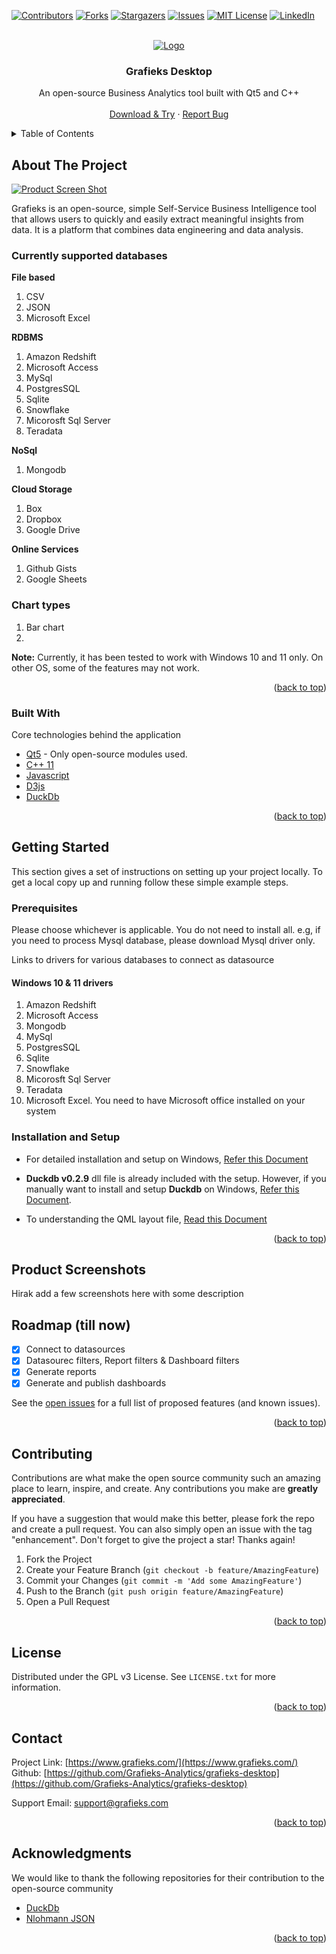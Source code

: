 <div id="top"></div>

[![Contributors][contributors-shield]][contributors-url]
[![Forks][forks-shield]][forks-url]
[![Stargazers][stars-shield]][stars-url]
[![Issues][issues-shield]][issues-url]
[![MIT License][license-shield]][license-url]
[![LinkedIn][linkedin-shield]][linkedin-url]

<!-- PROJECT LOGO -->
<br />
<div align="center">
  <a href="https://github.com/Grafieks-Analytics/grafieks-desktop">
    <img src="https://i.imgur.com/eisvJi9.png" alt="Logo">
  </a>

  <h3 align="center">Grafieks Desktop</h3>

  <p align="center">
    An open-source Business Analytics tool built with Qt5 and C++
    <br />
    <br />
    <a href="https://www.grafieks.com/pricing">Download & Try</a>
    ·
    <a href="https://github.com/Grafieks-Analytics/grafieks-desktop/issues">Report Bug</a>

  </p>
</div>

<!-- TABLE OF CONTENTS -->
<details>
  <summary>Table of Contents</summary>
  <ol>
    <li>
      <a href="#about-the-project">About The Project</a>
      <ul>
        <li><a href="#built-with">Built With</a></li>
      </ul>
    </li>
    <li>
      <a href="#getting-started">Getting Started</a>
      <ul>
        <li><a href="#prerequisites">Prerequisites</a></li>
        <li><a href="#installation-and-setup">Installation and Setup</a></li>
      </ul>
    </li>
    <li><a href="#screenshots">Product Screenshots</a></li>
    <li><a href="#roadmap">Roadmap</a></li>
    <li><a href="#contributing">Contributing</a></li>
    <li><a href="#license">License</a></li>
    <li><a href="#contact">Contact</a></li>
    <li><a href="#acknowledgments">Acknowledgments</a></li>
  </ol>
</details>

<!-- ABOUT THE PROJECT -->

## About The Project

[![Product Screen Shot][product-screenshot]]("product-screen.gif")

Grafieks is an open-source, simple Self-Service Business Intelligence tool that allows users to quickly and easily extract meaningful insights from data. It is a platform that combines data engineering and data analysis.

### Currently supported databases

**File based**

1. CSV
2. JSON
3. Microsoft Excel

**RDBMS**

1. Amazon Redshift
2. Microsoft Access
3. MySql
4. PostgresSQL
5. Sqlite
6. Snowflake
7. Micorosft Sql Server
8. Teradata

**NoSql**

1. Mongodb

**Cloud Storage**

1. Box
2. Dropbox
3. Google Drive

**Online Services**

1. Github Gists
2. Google Sheets

### Chart types

1. Bar chart
2.

**Note:** Currently, it has been tested to work with Windows 10 and 11 only. On other OS, some of the features may not work.

<p align="right">(<a href="#top">back to top</a>)</p>

### Built With

Core technologies behind the application

-   [Qt5](https://www.qt.io/) - Only open-source modules used.
-   [C++ 11](https://isocpp.org)
-   [Javascript](https://www.ecma-international.org/publications-and-standards/standards/ecma-262/)
-   [D3js](https://d3js.org/)
-   [DuckDb](https://duckdb.org/)

<p align="right">(<a href="#top">back to top</a>)</p>

<!-- GETTING STARTED -->

## Getting Started

This section gives a set of instructions on setting up your project locally. To get a local copy up and running follow these simple example steps.

### Prerequisites

Please choose whichever is applicable. You do not need to install all. e.g, if you need to process Mysql database, please download Mysql driver only.

Links to drivers for various databases to connect as datasource

#### Windows 10 & 11 drivers

1. Amazon Redshift
2. Microsoft Access
3. Mongodb
4. MySql
5. PostgresSQL
6. Sqlite
7. Snowflake
8. Micorosft Sql Server
9. Teradata
10. Microsoft Excel. You need to have Microsoft office installed on your system

### Installation and Setup

-   For detailed installation and setup on Windows, [Refer this Document](https://github.com/Grafieks-Analytics/grafieks-desktop/blob/master/Documentation/Configuration%20Windows%2010.md)

-   **Duckdb v0.2.9** dll file is already included with the setup. However, if you manually want to install and setup **Duckdb** on Windows, [Refer this Document](https://github.com/Grafieks-Analytics/grafieks-desktop/blob/master/Documentation/DuckDB%20Installation.md).

-   To understanding the QML layout file, [Read this Document](https://github.com/Grafieks-Analytics/grafieks-desktop/blob/master/Documentation/Layouts.md)

<p align="right">(<a href="#top">back to top</a>)</p>

<!-- ROADMAP -->

## Product Screenshots

Hirak add a few screenshots here with some description

## Roadmap (till now)

-   [x] Connect to datasources
-   [x] Datasourec filters, Report filters & Dashboard filters
-   [x] Generate reports
-   [x] Generate and publish dashboards

See the [open issues](https://github.com/Grafieks-Analytics/grafieks-desktop/issues) for a full list of proposed features (and known issues).

<p align="right">(<a href="#top">back to top</a>)</p>

<!-- CONTRIBUTING -->

## Contributing

Contributions are what make the open source community such an amazing place to learn, inspire, and create. Any contributions you make are **greatly appreciated**.

If you have a suggestion that would make this better, please fork the repo and create a pull request. You can also simply open an issue with the tag "enhancement".
Don't forget to give the project a star! Thanks again!

1. Fork the Project
2. Create your Feature Branch (`git checkout -b feature/AmazingFeature`)
3. Commit your Changes (`git commit -m 'Add some AmazingFeature'`)
4. Push to the Branch (`git push origin feature/AmazingFeature`)
5. Open a Pull Request

<p align="right">(<a href="#top">back to top</a>)</p>

<!-- LICENSE -->

## License

Distributed under the GPL v3 License. See `LICENSE.txt` for more information.

<p align="right">(<a href="#top">back to top</a>)</p>

<!-- CONTACT -->

## Contact

Project Link: [https://www.grafieks.com/](https://www.grafieks.com/)
Github: [https://github.com/Grafieks-Analytics/grafieks-desktop](https://github.com/Grafieks-Analytics/grafieks-desktop)

Support Email: support@grafieks.com

<p align="right">(<a href="#top">back to top</a>)</p>

<!-- ACKNOWLEDGMENTS -->

## Acknowledgments

We would like to thank the following repositories for their contribution to the open-source community

-   [DuckDb](https://duckdb.org)
-   [Nlohmann JSON](https://github.com/nlohmann/json)

<p align="right">(<a href="#top">back to top</a>)</p>

<!-- MARKDOWN LINKS & IMAGES -->
<!-- https://www.markdownguide.org/basic-syntax/#reference-style-links -->

[contributors-shield]: https://img.shields.io/github/contributors/Grafieks-Analytics/grafieks-desktop.svg?style=for-the-badge
[contributors-url]: https://github.com/Grafieks-Analytics/grafieks-desktop/graphs/contributors
[forks-shield]: https://img.shields.io/github/forks/Grafieks-Analytics/grafieks-desktop.svg?style=for-the-badge
[forks-url]: https://github.com/Grafieks-Analytics/grafieks-desktop/network/members
[stars-shield]: https://img.shields.io/github/stars/Grafieks-Analytics/grafieks-desktop.svg?style=for-the-badge
[stars-url]: https://github.com/Grafieks-Analytics/grafieks-desktop/stargazers
[issues-shield]: https://img.shields.io/github/issues/Grafieks-Analytics/grafieks-desktop.svg?style=for-the-badge
[issues-url]: https://github.com/Grafieks-Analytics/grafieks-desktop/issues
[license-shield]: https://img.shields.io/github/license/Grafieks-Analytics/grafieks-desktop.svg?style=for-the-badge
[license-url]: https://github.com/Grafieks-Analytics/grafieks-desktop/blob/master/LICENSE.txt
[linkedin-shield]: https://img.shields.io/badge/-LinkedIn-black.svg?style=for-the-badge&logo=linkedin&colorB=555
[linkedin-url]: https://www.linkedin.com/company/grafieks/
[product-screenshot]: product-scree.gif
